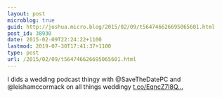 ```yaml
---
layout: post
microblog: true
guid: http://joshua.micro.blog/2015/02/09/t564746626695065601.html
post_id: 38930
date: 2015-02-09T22:24:22+1100
lastmod: 2019-07-30T17:41:37+1100
type: post
url: /2015/02/09/t564746626695065601.html
---
```

I dids a wedding podcast thingy with @SaveTheDatePC and @leishamccormack on all things weddingy [t.co/EqncZ7l8Q...](http://t.co/EqncZ7l8Q2)
